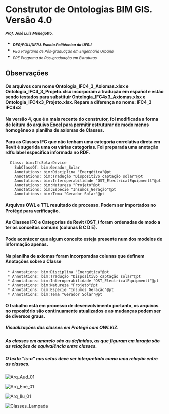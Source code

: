 # Construtor de Ontologias BIM GIS. Versão 4.0 
<sub> **_Prof. José Luis Menegotto._**</sub> 
+ <sub> **_DEG/POLI/UFRJ. Escola Politécnica da UFRJ._**</sub>
+ <sub> _PEU Programa de Pós-graduação em Engenharia Urbana_</sub>
+ <sub> _PPE Programa de Pós-graduação em Estruturas_</sub>

## Observações 
#### Os arquivos com nome Ontologia_IFC4_3_Axiomas.xlsx e Ontologia_IFC4_3_Projeto.xlsx incorporam a tradução em español e estão sendo testados para substituir Ontologia_IFC4x3_Axiomas.xlsx e Ontologia_IFC4x3_Projeto.xlsx. Repare a diferença no nome: IFC4_3  IFC4x3

#### Na versão 4, que é a mais recente do construtor, foi modificada a forma de leitura do arquivo Excel para permitir estruturar de modo menos homogêneo a planilha de axiomas de Classes.

#### Para as Classes IFC que não tenham uma categoria correlativa direta em Revit é sugerida uma ou várias categorias. Foi preparada uma anotação rdfs:label específica informada no RDF.

	  Class: bim:IfcSolarDevice
		SubClassOf: bim:Gerador_Solar
		Annotations: bim:Disciplina "Energética"@pt
		Annotations: bim:Tradução "Dispositivo captação solar"@pt
		Annotations: bim:Interoperabilidade "OST_ElectricalEquipmentt"@pt
		Annotations: bim:Natureza "Projeto"@pt
		Annotations: bim:Espécie "Insumos_Geração"@pt
		Annotations: bim:Tema "Gerador Solar"@pt

#### Arquivos OWL e TTL resultado do processo. Podem ser importados no Protégé para verificação.
#### As Classes IFC e Categorias de Revit (OST_) foram ordenadas de modo a ter os conceitos comuns (colunas B C D E).
#### Pode acontecer que algum conceito esteja presente num dos modelos de informação apenas. 
#### Na planilha de axiomas foram incorporadas colunas que definem Anotações sobre a Classe 

	 * Annotations: bim:Disciplina "Energética"@pt
 	 * Annotations: bim:Tradução "Dispositivo captação solar"@pt
	 * Annotations: bim:Interoperabilidade "OST_ElectricalEquipmentt"@pt
  	 * Annotations: bim:Natureza "Projeto"@pt
  	 * Annotations: bim:Espécie "Insumos_Geração"@pt
  	 * Annotations: bim:Tema "Gerador Solar"@pt

#### O trabalho está em processo de desenvolvimento portanto, os arquivos no repositório são continuamente atualizados e as mudanças podem ser de diversos graus.

##### Visualizações das classes em Protégé com OWLVIZ. 
##### As classes em amarelo são as definidas, as que figuram em laranja são as relações de equivalência entre classes. 
##### O texto "is-a" nas setas deve ser interpretado como uma relação entre as classes.

![Arq_Aud_01](https://github.com/user-attachments/assets/54222801-41bd-41df-941d-e6b416abb65d)

![Arq_Ene_01](https://github.com/user-attachments/assets/ddf61c29-f7cc-437c-bb45-9caf930d5199)


![Arq_Ilu_01](https://github.com/user-attachments/assets/43b7dfc4-64d6-4eaf-a1f0-1c70b0fbb470)

![Classes_Lampada](https://github.com/user-attachments/assets/c716a964-2318-4b8d-8ab1-c046234cf6bd)

